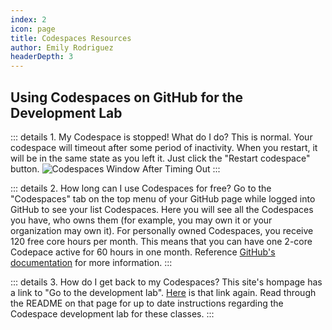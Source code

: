 ```yaml
---
index: 2
icon: page
title: Codespaces Resources
author: Emily Rodriguez
headerDepth: 3
---
```


## Using Codespaces on GitHub for the Development Lab

::: details 1. My Codespace is stopped! What do I do?
This is normal. Your codespace will timeout after some period of inactivity. When you restart, it will be in the same state as you left it. Just click the "Restart codespace" button.
![Codespaces Window After Timing Out](../assets/img/Codespace_Stopped.png)
:::

::: details 2. How long can I use Codespaces for free?
Go to the "Codespaces" tab on the top menu of your GitHub page while logged into GitHub to see your list Codespaces. Here you will see all the Codespaces you have, who owns them (for example, you may own it or your organization may own it). For personally owned Codespaces, you receive 120 free core hours per month. This means that you can have one 2-core Codepace active for 60 hours in one month.
Reference [GitHub's documentation](https://docs.github.com/en/billing/managing-billing-for-github-codespaces/about-billing-for-github-codespaces) for more information.
:::

::: details 3. How do I get back to my Codespaces?
This site's hompage has a link to "Go to the development lab". [Here](https://github.com/mitre/saf-training-lab-environment) is that link again. Read through the README on that page for up to date instructions regarding the Codespace development lab for these classes.
:::